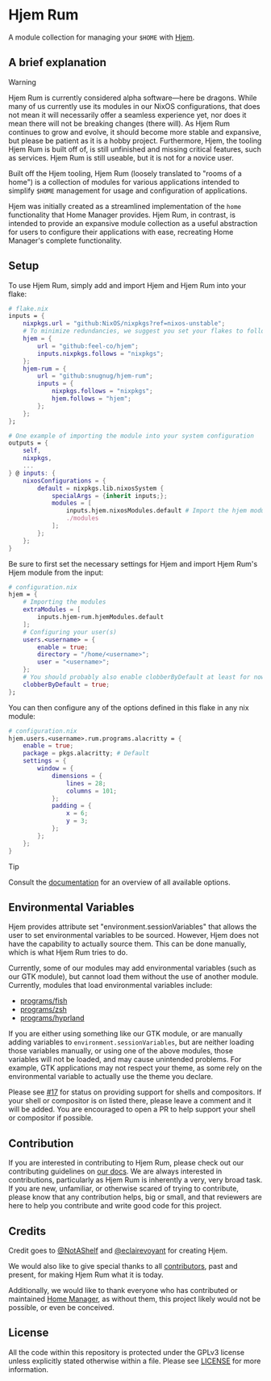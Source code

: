 # Hjem Rum

[Hjem]: https://github.com/feel-co/hjem
[our docs]: hjr.snugroup.org/CONTRIBUTING.html
[license]: LICENSE
[programs/fish]: modules/collection/programs/fish.nix
[programs/zsh]: modules/collection/programs/zsh.nix
[programs/nushell]: modules/collection/programs/nushell.nix
[programs/hyprland]: modules/collection/programs/hyprland.nix
[#17]: https://github.com/snugnug/hjem-rum/issues/17
[@eclairevoyant]: https://github.com/eclairevoyant
[@NotAShelf]: https://github.com/NotAShelf
[documentation]: hjr.snugroup.org
[contributors]: https://github.com/snugnug/hjem-rum/graphs/contributors
[Home Manager]: https://github.com/nix-community/home-manager

A module collection for managing your `$HOME` with [Hjem].

## A brief explanation

> [!WARNING]
> Hjem Rum is currently considered alpha software―here be dragons. While many of
> us currently use its modules in our NixOS configurations, that does not mean
> it will necessarily offer a seamless experience yet, nor does it mean there
> will not be breaking changes (there will). As Hjem Rum continues to grow and
> evolve, it should become more stable and expansive, but please be patient as
> it is a hobby project. Furthermore, Hjem, the tooling Hjem Rum is built off
> of, is still unfinished and missing critical features, such as services. Hjem
> Rum is still useable, but it is not for a novice user.

Built off the Hjem tooling, Hjem Rum (loosely translated to "rooms of a home")
is a collection of modules for various applications intended to simplify `$HOME`
management for usage and configuration of applications.

Hjem was initially created as a streamlined implementation of the `home`
functionality that Home Manager provides. Hjem Rum, in contrast, is intended to
provide an expansive module collection as a useful abstraction for users to
configure their applications with ease, recreating Home Manager's complete
functionality.

## Setup

To use Hjem Rum, simply add and import Hjem and Hjem Rum into your flake:

```nix
# flake.nix
inputs = {
    nixpkgs.url = "github:NixOS/nixpkgs?ref=nixos-unstable";
    # To minimize redundancies, we suggest you set your flakes to follow your inputs.
    hjem = {
        url = "github:feel-co/hjem";
        inputs.nixpkgs.follows = "nixpkgs";
    };
    hjem-rum = {
        url = "github:snugnug/hjem-rum";
        inputs = {
            nixpkgs.follows = "nixpkgs";
            hjem.follows = "hjem";
        };
    };
};

# One example of importing the module into your system configuration
outputs = {
    self,
    nixpkgs,
    ...
} @ inputs: {
    nixosConfigurations = {
        default = nixpkgs.lib.nixosSystem {
            specialArgs = {inherit inputs;};
            modules = [
                inputs.hjem.nixosModules.default # Import the hjem module
                ./modules
            ];
        };
    };
}
```

Be sure to first set the necessary settings for Hjem and import Hjem Rum's Hjem
module from the input:

```nix
# configuration.nix
hjem = {
    # Importing the modules
    extraModules = [
        inputs.hjem-rum.hjemModules.default
    ];
    # Configuring your user(s)
    users.<username> = {
        enable = true;
        directory = "/home/<username>";
        user = "<username>";
    };
    # You should probably also enable clobberByDefault at least for now.
    clobberByDefault = true;
};
```

You can then configure any of the options defined in this flake in any nix
module:

```nix
# configuration.nix
hjem.users.<username>.rum.programs.alacritty = {
    enable = true;
    package = pkgs.alacritty; # Default
    settings = {
        window = {
            dimensions = {
                lines = 28;
                columns = 101;
            };
            padding = {
                x = 6;
                y = 3;
            };
        };
    };
}
```

> [!TIP]
> Consult the [documentation] for an overview of all available options.

## Environmental Variables

Hjem provides attribute set "environment.sessionVariables" that allows the user
to set environmental variables to be sourced. However, Hjem does not have the
capability to actually source them. This can be done manually, which is what
Hjem Rum tries to do.

Currently, some of our modules may add environmental variables (such as our GTK
module), but cannot load them without the use of another module. Currently,
modules that load environmental variables include:

- [programs/fish]
- [programs/zsh]
- [programs/hyprland]

If you are either using something like our GTK module, or are manually adding
variables to `environment.sessionVariables`, but are neither loading those
variables manually, or using one of the above modules, those variables will not
be loaded, and may cause unintended problems. For example, GTK applications may
not respect your theme, as some rely on the environmental variable to actually
use the theme you declare.

Please see [#17] for status on providing support for shells and compositors. If
your shell or compositor is on listed there, please leave a comment and it will
be added. You are encouraged to open a PR to help support your shell or
compositor if possible.

## Contribution

If you are interested in contributing to Hjem Rum, please check out our
contributing guidelines on [our docs]. We are always interested in
contributions, particularly as Hjem Rum is inherently a very, very broad task.
If you are new, unfamiliar, or otherwise scared of trying to contribute, please
know that any contribution helps, big or small, and that reviewers are here to
help you contribute and write good code for this project.

## Credits

Credit goes to [@NotAShelf] and [@eclairevoyant] for creating Hjem.

We would also like to give special thanks to all [contributors], past and
present, for making Hjem Rum what it is today.

Additionally, we would like to thank everyone who has contributed or maintained
[Home Manager], as without them, this project likely would not be possible, or
even be conceived.

## License

All the code within this repository is protected under the GPLv3 license unless
explicitly stated otherwise within a file. Please see [LICENSE] for more
information.
